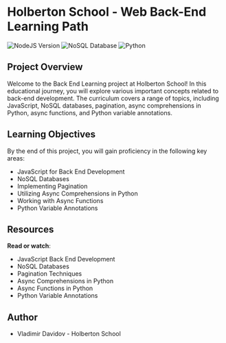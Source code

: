 # Holberton School -  Web Back-End Learning Path

![NodeJS Version](https://img.shields.io/badge/NodeJS-12.11.x-green.svg)
![NoSQL Database](https://img.shields.io/badge/NoSQL-Database-yellow.svg)
![Python](https://img.shields.io/badge/Python-Learning-blue.svg)

## Project Overview

Welcome to the Back End Learning project at Holberton School! In this educational journey, you will explore various important concepts related to back-end development. The curriculum covers a range of topics, including JavaScript, NoSQL databases, pagination, async comprehensions in Python, async functions, and Python variable annotations.

## Learning Objectives

By the end of this project, you will gain proficiency in the following key areas:

- JavaScript for Back End Development
- NoSQL Databases
- Implementing Pagination
- Utilizing Async Comprehensions in Python
- Working with Async Functions
- Python Variable Annotations

## Resources

**Read or watch**:

- JavaScript Back End Development
- NoSQL Databases
- Pagination Techniques
- Async Comprehensions in Python
- Async Functions in Python
- Python Variable Annotations

## Author

- Vladimir Davidov - Holberton School
